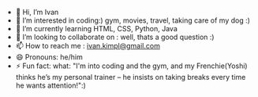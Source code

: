 - 👋 Hi, I’m Ivan
- 👀 I’m interested in coding:) gym, movies, travel, taking care of my dog :)
- 🌱 I’m currently learning HTML, CSS, Python, Java
- 💞️ I’m looking to collaborate on : well, thats a good question :)
- 📫 How to reach me : ivan.kimpl@gmail.com
- 😄 Pronouns: he/him 
- ⚡ Fun fact: what: "I'm into coding and the gym, and my Frenchie(Yoshi) thinks he’s my personal trainer – he insists on taking breaks every time he wants attention!":)

<!---
bobes81/bobes81 is a ✨ special ✨ repository because its `README.md` (this file) appears on your GitHub profile.
You can click the Preview link to take a look at your changes.
--->
